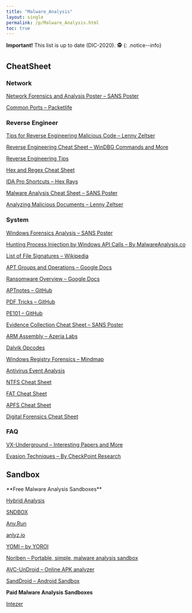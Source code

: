 ```yaml
---
title: "Malware_Analysis"
layout: single
permalink: /p/Malware_Analysis.html
toc: true
---
```


**Important!** This list is up to date (DIC-2020). 🕵
{: .notice--info}

<h2>CheatSheet</h2>

<h3>Network</h3>

<a href="https://www.dfir.training/resources/downloads/cheatsheets-infographics/239-network-forensics-sans/file" target="_blank">Network Forensics and Analysis Poster – SANS Poster</a>

<a href="https://packetlife.net/media/library/23/common-ports.pdf" target="_blank">Common Ports – Packetlife</a>

<h3>Reverse Engineer</h3>

<a href="https://zeltser.com/media/docs/reverse-engineering-malicious-code-tips.pdf" target="_blank">Tips for Reverse Engineering Malicious Code – Lenny Zeltser</a>

<a href="https://malwareanalysis.co/wp-content/uploads/2020/05/cheat-sheet-reverse-v5.png" target="_blank">Reverse Engineering Cheat Sheet – WinDBG Commands and More</a>

<a href="https://malwareanalysis.co/wp-content/uploads/2020/05/reverse-engineering-malicious-code-tips.pdf" target="_blank">Reverse Engineering Tips</a>

<a href="https://malwareanalysis.co/wp-content/uploads/2020/05/hex_file_and_regex_cheat_sheet.pdf" target="_blank">Hex and Regex Cheat Sheet</a>

<a href="https://www.hex-rays.com/products/ida/support/freefiles/IDA_Pro_Shortcuts.pdf" target="_blank">IDA Pro Shortcuts – Hex Rays</a>

<a href="https://digital-forensics.sans.org/media/malware-analysis-cheat-sheet.pdf" target="_blank">Malware Analysis Cheat Sheet – SANS Poster</a>

<a href="https://zeltser.com/media/docs/analyzing-malicious-document-files.pdf" target="_blank">Analyzing Malicious Documents – Lenny Zeltser</a>

<h3>System</h3>

<a href="https://www.sans.org/security-resources/posters/windows-forensic-analysis/170/download" target="_blank">Windows Forensics Analysis – SANS Poster</a>

<a href="https://malwareanalysis.co/wp-content/uploads/2019/11/Hunting-Process-Injection-by-Windows-API-Calls.pdf" target="_blank">Hunting Process Injection by Windows API Calls – By MalwareAnalysis.co</a>

<a href="https://en.wikipedia.org/wiki/List_of_file_signatures" target="_blank">List of File Signatures – Wikipedia</a>

<a href="https://docs.google.com/spreadsheets/d/1H9_xaxQHpWaa4O_Son4Gx0YOIzlcBWMsdvePFX68EKU/pubhtml" target="_blank">APT Groups and Operations – Google Docs</a>

<a href="https://docs.google.com/spreadsheets/d/1TWS238xacAto-fLKh1n5uTsdijWdCEsGIM0Y0Hvmc5g/pubhtml" target="_blank">Ransomware Overview – Google Docs</a>

<a href="https://github.com/kbandla/APTnotes" target="_blank">APTnotes – GitHub</a>

<a href="https://github.com/corkami/docs/blob/master/PDF/PDF.md" target="_blank">PDF Tricks – GitHub</a>

<a href="https://github.com/corkami/pics/blob/master/binary/pe101/pe101.pdf" target="_blank">PE101 – GitHub</a>

<a href="https://malwareanalysis.co/wp-content/uploads/2020/05/evidence_collection_cheat_sheet.pdf" target="_blank">Evidence Collection Cheat Sheet – SANS Poster</a>

<a href="https://azeria-labs.com/assembly-basics-cheatsheet/" target="_blank">ARM Assembly – Azeria Labs</a>

<a href="http://pallergabor.uw.hu/androidblog/dalvik_opcodes.html" target="_blank">Dalvik Opcodes</a>

<a href="https://malwareanalysis.co/wp-content/uploads/2020/05/mindmap-forensics-windows-registry-cheat-sheet-1-1024.jpg" target="_blank">Windows Registry Forensics – Mindmap</a>

<a href="https://malwareanalysis.co/wp-content/uploads/2020/05/av_1_5.png" target="_blank">Antivirus Event Analysis</a>

<a href="https://malwareanalysis.co/wp-content/uploads/2020/05/ntfs_cheat_sheets.pdf" target="_blank">NTFS Cheat Sheet</a>

<a href="https://malwareanalysis.co/wp-content/uploads/2020/05/FAT_cheatsheet.pdf" target="_blank">FAT Cheat Sheet</a>

<a href="https://malwareanalysis.co/wp-content/uploads/2020/05/apfsreferencesheet.jpg" target="_blank">APFS Cheat Sheet</a>

<a href="https://malwareanalysis.co/wp-content/uploads/2020/05/cheat-sheet-digital-forensics-process1.jpg" target="_blank">Digital Forensics Cheat Sheet</a>
  
  
<h3>FAQ</h3>

<a href="https://vxug.fakedoma.in/papers.html" target="_blank">VX-Underground – Interesting Papers and More</a>

<a href="https://evasions.checkpoint.com/" target="_blank">Evasion Techniques – By CheckPoint Research</a>

<h2>Sandbox</h2>
**Free Malware Analysis Sandboxes**

<a href="https://www.hybrid-analysis.com/" target="_blank">Hybrid Analysis</a>

<a href="https://app.sndbox.com/" target="_blank">SNDBOX</a>

<a href="https://app.any.run/" target="_blank">Any.Run</a>

<a href="https://sandbox.anlyz.io/" target="_blank">anlyz.io</a>

<a href="https://yomi.yoroi.company/upload" target="_blank">YOMI – by YOROI</a>

<a href="https://github.com/Rurik/Noriben" target="_blank">Noriben – Portable, simple, malware analysis sandbox</a>

<a href="https://undroid.av-comparatives.info/" target="_blank">AVC-UnDroid – Online APK analyzer</a>

<a href="http://sanddroid.xjtu.edu.cn/#upload" target="_blank">SandDroid – Android Sandbox</a>

**Paid Malware Analysis Sandboxes**

<a href="https://www.hybrid-analysis.com/" target="_blank">Intezer</a>
